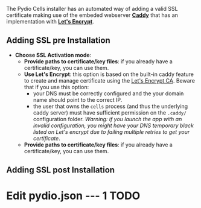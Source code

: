 The Pydio Cells installer has an automated way of adding a valid SSL certificate making use of the embeded webserver [**Caddy**](https://caddyserver.com) that has an implementation with [**Let's Encrypt**](https://letsencrypt.org/).


## Adding SSL pre Installation


- **Choose SSL Activation mode**:
  - **Provide paths to certificate/key files**: if you already have a certificate/key, you can use them.
  - **Use Let's Encrypt**: this option is based on the built-in caddy feature to create and manage certificate using the [Let's Encrypt CA](https://letsencrypt.org/). Beware that if you use this option:
    - your DNS must be correctly configured and the your domain name should point to the correct IP.
    - the user that owns the `cells` process (and thus the underlying caddy server) must have sufficient permission on the `.caddy/` configuration folder.
    _Warning: if you launch the app with an invalid configuration, you might have your DNS temporary black listed on Let's encrypt due to failing multiple retries to get your certificate_.  
  - **Provide paths to certificate/key files**: if you already have a certificate/key, you can use them.


## Adding SSL post Installation

# Edit pydio.json --- 1 TODO